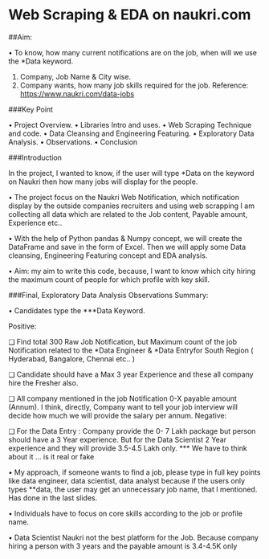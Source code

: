 # Web Scraping & EDA on naukri.com

##Aim:

• To know, how many current notifications are on the job, when will we use the *Data keyword.

1. Company, Job Name & City wise.
2. Company wants, how many job skills required for the job.
Reference: https://www.naukri.com/data-jobs

###Key Point

• Project Overview.
• Libraries Intro and uses.
• Web Scraping Technique and code.
• Data Cleansing and Engineering Featuring.
• Exploratory Data Analysis.
• Observations.
• Conclusion

###Introduction

In the project, I wanted to know, if the user will type *Data 
on the keyword on Naukri then how many jobs will display 
for the people.

• The project focus on the Naukri Web Notification, which 
notification display by the outside companies recruiters 
and using web scrapping I am collecting all data which 
are related to the Job content, Payable amount, 
Experience etc..

• With the help of Python pandas & Numpy concept, we 
will create the DataFrame and save in the form of Excel. 
Then we will apply some Data cleansing, Engineering 
Featuring concept and EDA analysis.

• Aim: my aim to write this code, because, I want to know 
which city hiring the maximum count of people for 
which profile with key skill.

###Final, Exploratory Data Analysis Observations Summary:

• Candidates type the ***Data Keyword.

Positive:

❑ Find total 300 Raw Job Notification, but Maximum count of the job 
Notification related to the *Data Engineer & *Data Entryfor South 
Region ( Hyderabad, Bangalore, Chennai etc.. ) 

❑ Candidate should have a Max 3 year Experience and these all company 
hire the Fresher also.

❑ All company mentioned in the job Notification 0-X payable amount 
(Annum). I think, directly, Company want to tell your job interview will 
decide how much we will provide the salary per annum.
Negative:

❑ For the Data Entry : Company provide the 0- 7 Lakh package but 
person should have a 3 Year experience. But for the Data Scientist 2 
Year experience and they will provide 3.5-4.5 Lakh only. 
*** We have to think about it ... is it real or fake

• My approach, if someone wants to find a job, please type in full key points like data engineer, data 
scientist, data analyst because if the users only types **data, the user may get an unnecessary job 
name, that I mentioned. Has done in the last slides.

• Individuals have to focus on core skills according to the job or profile name.

• Data Scientist
Naukri not the best platform for the Job. Because company hiring a person with 3 years and 
the payable amount is 3.4-4.5K only
